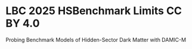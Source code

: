 # LBC 2025 HSBenchmark Limits CC BY 4.0
Probing Benchmark Models of Hidden-Sector Dark Matter with DAMIC-M
